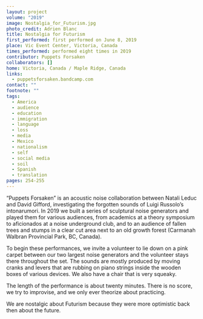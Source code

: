 ```yaml
---
layout: project
volume: "2019"
image: Nostalgia_for_Futurism.jpg
photo_credit: Adrien Blanc
title: Nostalgia for Futurism
first_performed: first performed on June 8, 2019
place: Vic Event Center, Victoria, Canada
times_performed: performed eight times in 2019
contributor: Puppets Forsaken
collaborators: []
home: Victoria, Canada / Maple Ridge, Canada
links:
  - puppetsforsaken.bandcamp.com
contact: ""
footnote: ""
tags:
  - America
  - audience
  - education
  - immigration
  - language
  - loss
  - media
  - Mexico
  - nationalism
  - self
  - social media
  - soil
  - Spanish
  - translation
pages: 254-255
---
```


“Puppets Forsaken” is an acoustic noise collaboration between Natali Leduc and David Gifford, investigating the forgotten sounds of Luigi Russolo’s intonarumori. In 2019 we built a series of sculptural noise generators and played them for various audiences, from academics at a theory symposium to aficionados at a noise underground club, and to an audience of fallen trees and stumps in a clear cut area next to an old growth forest (Carmanah Walbran Provincial Park, BC, Canada).

To begin these performances, we invite a volunteer to lie down on a pink carpet between our two largest noise generators and the volunteer stays there throughout the set. The sounds are mostly produced by moving cranks and levers that are rubbing on piano strings inside the wooden boxes of various devices. We also have a chair that is very squeaky.

The length of the performance is about twenty minutes. There is no score, we try to improvise, and we only ever theorize about practicing.

We are nostalgic about Futurism because they were more optimistic back then about the future.
